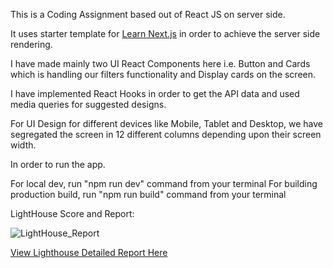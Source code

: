 This is a Coding Assignment based out of React JS on server side.

It uses starter template for [Learn Next.js](https://nextjs.org/learn) in order to achieve the server side rendering.

I have made mainly two UI React Components here i.e. Button and Cards which is handling our filters functionality and Display cards on the screen.

I have implemented React Hooks in order to get the API data and used media queries for suggested designs.

For UI Design for different devices like Mobile, Tablet and Desktop, we have segregated the screen in 12 different columns depending upon their screen width.

In order to run the app.

For local dev, run "npm run dev" command from your terminal
For building production build, run "npm run build" command from your terminal

LightHouse Score and Report:

![LightHouse_Report](https://user-images.githubusercontent.com/4579002/93662404-6fb1ca00-fa7d-11ea-9eb8-c14441b7febe.png)

[View Lighthouse Detailed Report Here](https://lighthouse-dot-webdotdevsite.appspot.com//lh/html?url=https%3A%2F%2Fxt-space.herokuapp.com%2F)





